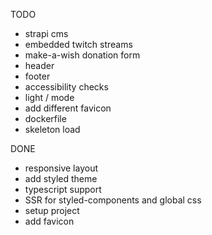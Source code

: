 TODO

- strapi cms
- embedded twitch streams
- make-a-wish donation form
- header
- footer
- accessibility checks
- light / mode
- add different favicon
- dockerfile
- skeleton load

DONE

- responsive layout
- add styled theme
- typescript support
- SSR for styled-components and global css
- setup project
- add favicon
